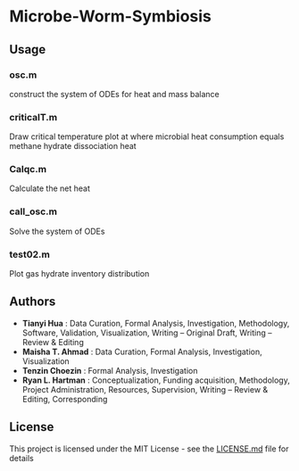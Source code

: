 # Microbe-Worm-Symbiosis

## Usage

### osc.m
construct the system of ODEs for heat and mass balance
### criticalT.m
Draw critical temperature plot at where microbial heat consumption equals methane hydrate dissociation heat
### Calqc.m
Calculate the net heat
### call_osc.m
Solve the system of ODEs
### test02.m
Plot gas hydrate inventory distribution

## Authors

* **Tianyi Hua** : Data Curation, Formal Analysis, Investigation, Methodology, Software, Validation, Visualization, Writing – Original Draft, Writing – Review & Editing
* **Maisha T. Ahmad** : Data Curation, Formal Analysis, Investigation, Visualization
* **Tenzin Choezin** : Formal Analysis, Investigation
* **Ryan L. Hartman** : Conceptualization, Funding acquisition, Methodology, Project Administration, Resources, Supervision, Writing – Review & Editing, Corresponding

## License

This project is licensed under the MIT License - see the [LICENSE.md](LICENSE.md) file for details
